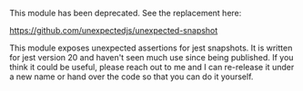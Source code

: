 This module has been deprecated. See the replacement here:

https://github.com/unexpectedjs/unexpected-snapshot

This module exposes unexpected assertions for jest snapshots. It is written 
for jest version 20 and haven't seen much use since being published. If you
think it could be useful, please reach out to me and I can re-release it
under a new name or hand over the code so that you can do it yourself.

